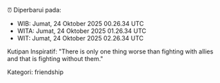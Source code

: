 ⏰ Diperbarui pada:
- WIB: Jumat, 24 Oktober 2025 00.26.34 UTC
- WITA: Jumat, 24 Oktober 2025 01.26.34 UTC
- WIT: Jumat, 24 Oktober 2025 02.26.34 UTC

Kutipan Inspiratif:
"There is only one thing worse than fighting with allies and that is fighting without them."


Kategori: friendship

